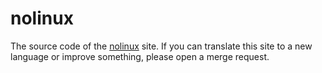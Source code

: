 # nolinux
The source code of the [nolinux](https://igordosdev.github.io/nolinux) site. If you can translate this site to a new language or improve something, please open a merge request.